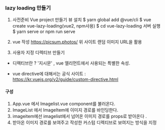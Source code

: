 ### lazy loading 만들기

1. 사전준비
Vue project 만들기
뷰 설치
$ yarn global add @vue/cli
$ vue create vue-lazy-loading(vue2, npm사용)
$ cd vue-lazy-loading
서버 실행
$ yarn serve or npm run serve

2. vue 작성
https://picsum.photos/
위 사이트 랜덤 이미지 URL을 활용

3. 사용자 지정 디렉티브 만들기
- 디렉티브란 ? '지시문' , vue 엘리먼트에서 사용되는 특별한 속성.


- vue directive에 대해서는 공식 사이트 : https://kr.vuejs.org/v2/guide/custom-directive.html

#### 구성

1. App.vue 에서 Imagelist.vue component를 불러온다.
2. ImageList 에서 ImageItem에 이미지 경로를 바인딩한다. 
3. imageitem에선 imagelist에서 넘어온 이미지 경로를 props로 받아온다 . 
4. 받아온 이미지 경로를 보여주고 작성한 커스텀 디렉티브로 보여지는 방식을 지정